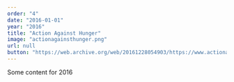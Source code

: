 ```yaml
---
order: "4"
date: "2016-01-01"
year: "2016"
title: "Action Against Hunger"
image: "actionagainsthunger.png"
url: null
button: "https://web.archive.org/web/20161228054903/https://www.actionagainsthunger.org.uk/"
---
```


Some content for 2016
